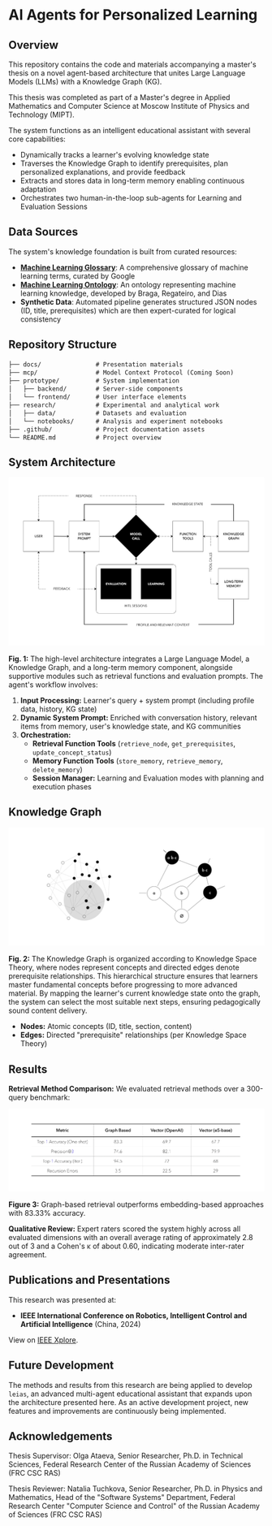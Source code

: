 # AI Agents for Personalized Learning

## Overview

This repository contains the code and materials accompanying a master's thesis on a novel agent-based architecture that unites Large Language Models (LLMs) with a Knowledge Graph (KG).  

This thesis was completed as part of a Master's degree in Applied Mathematics and Computer Science at Moscow Institute of Physics and Technology (MIPT). 

The system functions as an intelligent educational assistant with several core capabilities:

- Dynamically tracks a learner's evolving knowledge state
- Traverses the Knowledge Graph to identify prerequisites, plan personalized explanations, and provide feedback
- Extracts and stores data in long-term memory enabling continuous adaptation
- Orchestrates two human-in-the-loop sub-agents for Learning and Evaluation Sessions


## Data Sources

The system's knowledge foundation is built from curated resources:

- [**Machine Learning Glossary**](https://developers.google.com/machine-learning/glossary): A comprehensive glossary of machine learning terms, curated by Google
- [**Machine Learning Ontology**](https://doi.org/10.17605/OSF.IO/CHU5Q): An ontology representing machine learning knowledge, developed by Braga, Regateiro, and Dias
- **Synthetic Data**: Automated pipeline generates structured JSON nodes (ID, title, prerequisites) which are then expert-curated for logical consistency

## Repository Structure

```
├── docs/               # Presentation materials
├── mcp/                # Model Context Protocol (Coming Soon)
├── prototype/          # System implementation
│   ├── backend/        # Server-side components
│   └── frontend/       # User interface elements
├── research/           # Experimental and analytical work
│   ├── data/           # Datasets and evaluation
│   └── notebooks/      # Analysis and experiment notebooks
├── .github/            # Project documentation assets
└── README.md           # Project overview
```


## System Architecture

![Agent Architecture](.github/architecture.png)

**Fig. 1:** The high-level architecture integrates a Large Language Model, a Knowledge Graph, and a long-term memory component, alongside supportive modules such as retrieval functions and evaluation prompts. The agent's workflow involves:

1. **Input Processing:** Learner's query + system prompt (including profile data, history, KG state)
2. **Dynamic System Prompt:** Enriched with conversation history, relevant items from memory, user's knowledge state, and KG communities
3. **Orchestration:**  
   - **Retrieval Function Tools** (`retrieve_node`, `get_prerequisites`, `update_concept_status`)
   - **Memory Function Tools** (`store_memory`, `retrieve_memory`, `delete_memory`)
   - **Session Manager:** Learning and Evaluation modes with planning and execution phases

## Knowledge Graph

![Knowledge Graph Structure](.github/graph.png)

**Fig. 2:** The Knowledge Graph is organized according to Knowledge Space Theory, where nodes represent concepts and directed edges denote prerequisite relationships. This hierarchical structure ensures that learners master fundamental concepts before progressing to more advanced material. By mapping the learner's current knowledge state onto the graph, the system can select the most suitable next steps, ensuring pedagogically sound content delivery.

- **Nodes:** Atomic concepts (ID, title, section, content)
- **Edges:** Directed "prerequisite" relationships (per Knowledge Space Theory)

## Results

**Retrieval Method Comparison:** We evaluated retrieval methods over a 300-query benchmark:

![Retrieval Performance](.github/retrieval.png)

**Figure 3:** Graph-based retrieval outperforms embedding-based approaches with 83.33% accuracy.

**Qualitative Review:** Expert raters scored the system highly across all evaluated dimensions with an overall average rating of approximately 2.8 out of 3 and a Cohen's κ of about 0.60, indicating moderate inter-rater agreement.

## Publications and Presentations

This research was presented at:
- **IEEE International Conference on Robotics, Intelligent Control and Artificial Intelligence** (China, 2024)

View on [IEEE Xplore](https://ieeexplore.ieee.org/document/10911764).


## Future Development

The methods and results from this research are being applied to develop `leias`, an advanced multi-agent educational assistant that expands upon the architecture presented here. As an active development project, new features and improvements are continuously being implemented.

## Acknowledgements

Thesis Supervisor: Olga Ataeva, Senior Researcher, Ph.D. in Technical Sciences, Federal Research Center of the Russian Academy of Sciences (FRC CSC RAS)

Thesis Reviewer: Natalia Tuchkova, Senior Researcher, Ph.D. in Physics and Mathematics, Head of the "Software Systems" Department, Federal Research Center "Computer Science and Control" of the Russian Academy of Sciences (FRC CSC RAS)